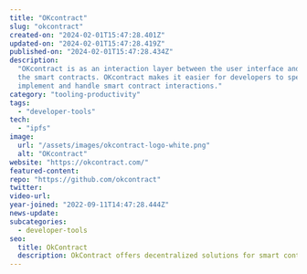 ```yaml
---
title: "OKcontract"
slug: "okcontract"
created-on: "2024-02-01T15:47:28.401Z"
updated-on: "2024-02-01T15:47:28.419Z"
published-on: "2024-02-01T15:47:28.434Z"
description:
  "OKcontract is as an interaction layer between the user interface and
  the smart contracts. OKcontract makes it easier for developers to specify transactions,
  implement and handle smart contract interactions."
category: "tooling-productivity"
tags:
  - "developer-tools"
tech:
  - "ipfs"
image:
  url: "/assets/images/okcontract-logo-white.png"
  alt: "OKcontract"
website: "https://okcontract.com/"
featured-content:
repo: "https://github.com/okcontract"
twitter:
video-url:
year-joined: "2022-09-11T14:47:28.444Z"
news-update:
subcategories:
  - developer-tools
seo:
  title: OkContract
  description: OkContract offers decentralized solutions for smart contract management.
---
```

